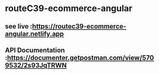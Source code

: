 # routeC39-ecommerce-angular
## see live :https://routec39-ecommerce-angular.netlify.app
## API Documentation :https://documenter.getpostman.com/view/5709532/2s93JqTRWN
